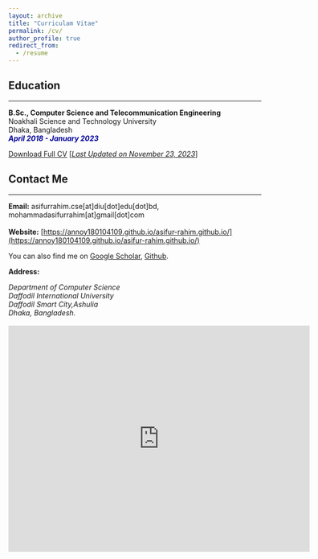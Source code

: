 ```yaml
---
layout: archive
title: "Curriculam Vitae"
permalink: /cv/
author_profile: true
redirect_from:
  - /resume
---
```


## Education 
-------------
<b>B.Sc., Computer Science and Telecommunication Engineering</b><br />
Noakhali Science and Technology University<br />
Dhaka, Bangladesh<br />
<i style='color:#000099;'>**April 2018 - January 2023**</i>



[Download Full CV](https://annoy180104109.github.io/asifur-rahim.github.io/files/Academic_CV_Annoy.pdf) [<ins>*Last Updated on November 23, 2023*</ins>]

## Contact Me
-------------

**Email:** asifurrahim.cse[at]diu[dot]edu[dot]bd, mohammadasifurrahim[at]gmail[dot]com<br /> 
 <br /> 
**Website:** [https://annoy180104109.github.io/asifur-rahim.github.io/](https://annoy180104109.github.io/asifur-rahim.github.io/) <br />

You can also find me on [Google Scholar](https://scholar.google.com/citations?user=5O9QMxUAAAAJ&hl=en), [Github](https://github.com/Annoy180104109).


**Address:**
<address>
Department of Computer Science <br /> 
Daffodil International University <br /> 
Daffodil Smart City,Ashulia <br />
Dhaka, Bangladesh. <br /> 
</address> 
<br /> 
<iframe src="https://www.google.com/maps/embed?pb=!1m14!1m8!1m3!1d29187.16159450864!2d90.320302!3d23.875601!3m2!1i1024!2i768!4f13.1!3m3!1m2!1s0x3755c23dd12bbc75%3A0x313d214552eabe56!2sDaffodil%20Smart%20City!5e0!3m2!1sen!2sbd!4v1693576919002!5m2!1sen!2sbd" width="600" height="450" style="border:0;" allowfullscreen="" loading="lazy" referrerpolicy="no-referrer-when-downgrade"></iframe>